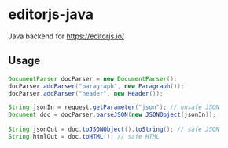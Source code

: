 # editorjs-java
Java backend for https://editorjs.io/

## Usage

```java
DocumentParser docParser = new DocumentParser();
docParser.addParser("paragraph", new Paragraph());
docParser.addParser("header", new Header());

String jsonIn = request.getParameter("json"); // unsafe JSON
Document doc = docParser.parseJSON(new JSONObject(jsonIn));
    
String jsonOut = doc.toJSONObject().toString(); // safe JSON
String htmlOut = doc.toHTML(); // safe HTML
```
